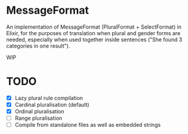 # MessageFormat

An implementation of MessageFormat (PluralFormat + SelectFormat) in Elixir, for the purposes of translation when plural and gender forms are needed, especially when used together inside sentences ("She found 3 categories in one result").

WIP

# TODO

- [x] Lazy plural rule compilation
- [x] Cardinal pluralisation (default)
- [x] Ordinal pluralisation
- [ ] Range pluralisation
- [ ] Compile from standalone files as well as embedded strings
